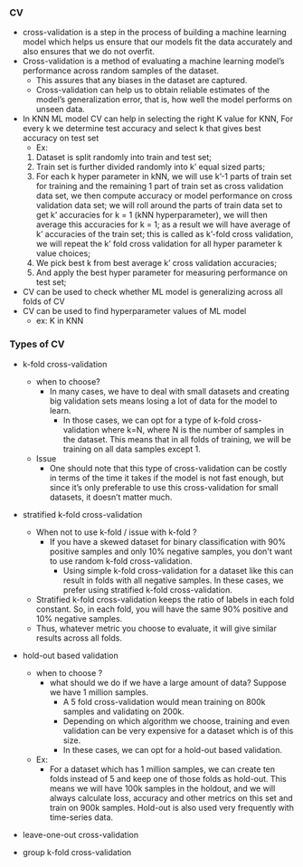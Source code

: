 ### CV

- cross-validation is a step in the process of building a machine learning model which
helps us ensure that our models fit the data accurately and also ensures that we do
not overfit.
- Cross-validation is a method of evaluating a machine learning model’s performance across random samples of the dataset.
    - This assures that any biases in the dataset are captured.
    - Cross-validation can help us to obtain reliable estimates of the model’s generalization error,    that is, how well the model performs on unseen data.
- In KNN ML model CV can help in selecting the right K value for KNN, For every k we determine test accuracy and select k that gives best accuracy on test set
    - Ex:
    1. Dataset is split randomly into train and test set;
    2. Train set is further divided randomly into k’ equal sized parts;
    3. For each k hyper parameter in kNN, we will use k’-1 parts of train set for training and the remaining 1 part of train set as cross validation data set, we then compute accuracy or model performance on cross validation data set; we will roll around the parts of train data set to get k’ accuracies for k = 1 (kNN hyperparameter), we will then average this accuracies for k = 1; as a result we will have average of k’ accuracies of the train set; this is called as k’-fold cross validation, we will repeat the k’ fold cross validation for all hyper parameter k value choices;
    4. We pick best k from best average k’ cross validation accuracies;
    5. And apply the best hyper parameter for measuring performance on test set;
- CV can be used to check whether ML model is generalizing across all folds of CV
- CV can be used to find hyperparameter values of ML model
    - ex: K in KNN

### Types of CV

- k-fold cross-validation
    - when to choose?
        - In many cases, we have to deal with small datasets and creating big validation sets
            means losing a lot of data for the model to learn.
            - In those cases, we can opt for a
                type of k-fold cross-validation where k=N, where N is the number of samples in the
                dataset. This means that in all folds of training, we will be training on all data
                samples except 1.
    - Issue
        - One should note that this type of cross-validation can be costly in terms of the time
            it takes if the model is not fast enough, but since it’s only preferable to use this
            cross-validation for small datasets, it doesn’t matter much.

- stratified k-fold cross-validation
    - When not to use k-fold / issue with k-fold ?
        - If you have a skewed dataset for binary classification with 90% positive samples and only 10%
        negative samples, you don't want to use random k-fold cross-validation.
            - Using simple k-fold cross-validation for a dataset like this can result in folds with all
                negative samples. In these cases, we prefer using stratified k-fold cross-validation.
    - Stratified k-fold cross-validation keeps the ratio of labels in each fold constant. So,
        in each fold, you will have the same 90% positive and 10% negative samples.
    - Thus, whatever metric you choose to evaluate, it will give similar results across all folds.
- hold-out based validation
    - when to choose ?
        - what should we do if we have a large amount of data? Suppose we have 1
            million samples.
            - A 5 fold cross-validation would mean training on 800k samples
            and validating on 200k.
            - Depending on which algorithm we choose, training and
            even validation can be very expensive for a dataset which is of this size.
            - In these
            cases, we can opt for a hold-out based validation.
    - Ex:
        - For a
            dataset which has 1 million samples, we can create ten folds instead of 5 and keep
            one of those folds as hold-out. This means we will have 100k samples in the holdout,
            and we will always calculate loss, accuracy and other metrics on this set and
            train on 900k samples.
            Hold-out is also used very frequently with time-series data.
- leave-one-out cross-validation
- group k-fold cross-validation